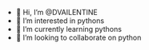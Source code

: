 - 👋 Hi, I’m @DVAILENTINE
- 👀 I’m interested in pythons
- 🌱 I’m currently learning pythons
- 💞️ I’m looking to collaborate on python


<!---
DVAILENTINE/DVAILENTINE is a ✨ special ✨ repository because its `README.md` (this file) appears on your GitHub profile.
You can click the Preview link to take a look at your changes.
--->

